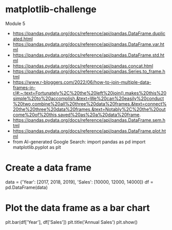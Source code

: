 # matplotlib-challenge
Module 5
* https://pandas.pydata.org/docs/reference/api/pandas.DataFrame.duplicated.html
* https://pandas.pydata.org/docs/reference/api/pandas.DataFrame.var.html
* https://pandas.pydata.org/docs/reference/api/pandas.DataFrame.std.html
* https://pandas.pydata.org/docs/reference/api/pandas.concat.html
* https://pandas.pydata.org/docs/reference/api/pandas.Series.to_frame.html
* https://www.r-bloggers.com/2022/06/how-to-join-multiple-data-frames-in-r/#:~:text=Fortunately%2C%20the%20left%20join(),makes%20this%20simple%20to%20accomplish.&text=We%20can%20easily%20conduct%20two,combine%20all%20three%20data%20frames.&text=connect%20the%20three%20data%20frames.&text=Notably%2C%20the%20outcome%20of%20this,saved%20as%20a%20data%20frame.
* https://pandas.pydata.org/docs/reference/api/pandas.DataFrame.sem.html
* https://pandas.pydata.org/docs/reference/api/pandas.DataFrame.plot.html
* from AI-generated Google Search: import pandas as pd
import matplotlib.pyplot as plt

# Create a data frame
data = {'Year': [2017, 2018, 2019], 'Sales': [10000, 12000, 14000]}
df = pd.DataFrame(data)

# Plot the data frame as a bar chart
plt.bar(df['Year'], df['Sales'])
plt.title('Annual Sales')
plt.show()
